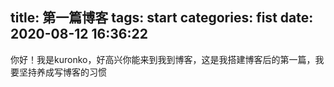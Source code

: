 title: 第一篇博客
tags: start
categories: fist
date: 2020-08-12 16:36:22
---
你好！我是kuronko，好高兴你能来到我到博客，这是我搭建博客后的第一篇，我要坚持养成写博客的习惯